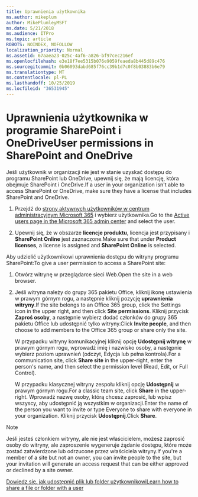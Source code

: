 ```yaml
---
title: Uprawnienia użytkownika
ms.author: mikeplum
author: MikePlumleyMSFT
ms.date: 5/21/2018
ms.audience: ITPro
ms.topic: article
ROBOTS: NOINDEX, NOFOLLOW
localization_priority: Normal
ms.assetid: 67aaea23-025c-4af6-a826-bf97cec216ef
ms.openlocfilehash: e3e18f7ee5315b076e9059feaeda8b445d89c476
ms.sourcegitcommit: 0b06093dabd685f76cc39b1d7c0f8b03883b6e79
ms.translationtype: MT
ms.contentlocale: pl-PL
ms.lasthandoff: 10/25/2019
ms.locfileid: "36531945"
---
```

# <a name="user-permissions-in-sharepoint-and-onedrive"></a><span data-ttu-id="afe47-102">Uprawnienia użytkownika w programie SharePoint i OneDrive</span><span class="sxs-lookup"><span data-stu-id="afe47-102">User permissions in SharePoint and OneDrive</span></span>

<span data-ttu-id="afe47-103">Jeśli użytkownik w organizacji nie jest w stanie uzyskać dostępu do programu SharePoint lub OneDrive, upewnij się, że mają licencję, która obejmuje SharePoint i OneDrive.</span><span class="sxs-lookup"><span data-stu-id="afe47-103">If a user in your organization isn't able to access SharePoint or OneDrive, make sure they have a license that includes SharePoint and OneDrive.</span></span> 
  
1. <span data-ttu-id="afe47-104">Przejdź do [strony aktywnych użytkowników w centrum administracyjnym Microsoft 365](https://portal.office.com/adminportal/home#/users) i wybierz użytkownika.</span><span class="sxs-lookup"><span data-stu-id="afe47-104">Go to the [Active users page in the Microsoft 365 admin center](https://portal.office.com/adminportal/home#/users) and select the user.</span></span> 
    
2. <span data-ttu-id="afe47-105">Upewnij się, że w obszarze **licencje produktu**, licencja jest przypisany i **SharePoint Online** jest zaznaczone.</span><span class="sxs-lookup"><span data-stu-id="afe47-105">Make sure that under **Product licenses**, a license is assigned and **SharePoint Online** is selected.</span></span> 
    
 <span data-ttu-id="afe47-106">Aby udzielić użytkownikowi uprawnienia dostępu do witryny programu SharePoint:</span><span class="sxs-lookup"><span data-stu-id="afe47-106">To give a user permission to access a SharePoint site:</span></span> 
  
1. <span data-ttu-id="afe47-107">Otwórz witrynę w przeglądarce sieci Web.</span><span class="sxs-lookup"><span data-stu-id="afe47-107">Open the site in a web browser.</span></span>
    
2. <span data-ttu-id="afe47-108">Jeśli witryna należy do grupy 365 pakietu Office, kliknij ikonę ustawienia w prawym górnym rogu, a następnie kliknij pozycję **uprawnienia witryny**.</span><span class="sxs-lookup"><span data-stu-id="afe47-108">If the site belongs to an Office 365 group, click the Settings icon in the upper right, and then click **Site permissions**.</span></span> <span data-ttu-id="afe47-109">Kliknij przycisk **Zaproś osoby**, a następnie wybierz dodać członków do grupy 365 pakietu Office lub udostępnić tylko witryny.</span><span class="sxs-lookup"><span data-stu-id="afe47-109">Click **Invite people**, and then choose to add members to the Office 365 group or share only the site.</span></span> 
    
    <span data-ttu-id="afe47-110">W przypadku witryny komunikacyjnej kliknij opcję **Udostępnij witrynę** w prawym górnym rogu, wprowadź imię i nazwisko osoby, a następnie wybierz poziom uprawnień (odczyt, Edycja lub pełna kontrola).</span><span class="sxs-lookup"><span data-stu-id="afe47-110">For a communication site, click **Share site** in the upper-right, enter the person's name, and then select the permission level (Read, Edit, or Full Control).</span></span> 
    
    <span data-ttu-id="afe47-111">W przypadku klasycznej witryny zespołu kliknij opcję **Udostępnij** w prawym górnym rogu.</span><span class="sxs-lookup"><span data-stu-id="afe47-111">For a classic team site, click **Share** in the upper-right.</span></span> <span data-ttu-id="afe47-112">Wprowadź nazwę osoby, którą chcesz zaprosić, lub wpisz wszyscy, aby udostępnić ją wszystkim w organizacji.</span><span class="sxs-lookup"><span data-stu-id="afe47-112">Enter the name of the person you want to invite or type Everyone to share with everyone in your organization.</span></span> <span data-ttu-id="afe47-113">Kliknij przycisk **Udostępnij**.</span><span class="sxs-lookup"><span data-stu-id="afe47-113">Click **Share**.</span></span>
    
> [!NOTE]
> <span data-ttu-id="afe47-114">Jeśli jesteś członkiem witryny, ale nie jest właścicielem, możesz zaprosić osoby do witryny, ale zaproszenie wygeneruje żądanie dostępu, które może zostać zatwierdzone lub odrzucone przez właściciela witryny.</span><span class="sxs-lookup"><span data-stu-id="afe47-114">If you're a member of a site but not an owner, you can invite people to the site, but your invitation will generate an access request that can be either approved or declined by a site owner.</span></span> 
  
[<span data-ttu-id="afe47-115">Dowiedz się, jak udostępnić plik lub folder użytkownikowi</span><span class="sxs-lookup"><span data-stu-id="afe47-115">Learn how to share a file or folder with a user</span></span>](https://go.microsoft.com/fwlink/?linkid=533408)
  

